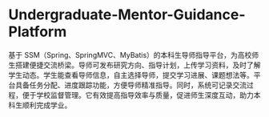 # Undergraduate-Mentor-Guidance-Platform
基于 SSM（Spring、SpringMVC、MyBatis）的本科生导师指导平台，为高校师生搭建便捷交流桥梁。导师可发布研究方向、指导计划，上传学习资料，及时了解学生动态。学生能查看导师信息，自主选择导师，提交学习进展、课题想法等。平台具备任务分配、进度跟踪功能，方便导师精准指导。同时，系统可记录交流过程，便于学校监督管理。它有效提高指导效率与质量，促进师生深度互动，助力本科生顺利完成学业。 
